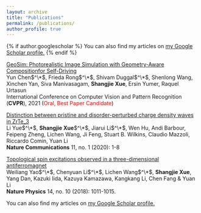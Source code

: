 ```yaml
---
layout: archive
title: "Publications"
permalink: /publications/
author_profile: true
---
```


{% if author.googlescholar %}
  You can also find my articles on <u><a href="{{author.googlescholar}}">my Google Scholar profile</a>.</u>
{% endif %}


[GeoSim: Photorealistic Image Simulation with Geometry-Aware Compositionfor Self-Driving](https://arxiv.org/abs/2101.06543) \
Yun Chen$^\*$, Frieda Rong$^\*$, Shivam Duggal$^\*$, Shenlong Wang, Xinchen Yan, Siva Manivasagam, **Shangjie Xue**, Ersin Yumer, Raquel Urtasun \
International Conference on Computer Vision and Pattern Recognition (**CVPR**), 2021 (<span style="color:red">Oral, Best Paper Candidate</span>)


[Distinction between pristine and disorder-perturbed charge density waves in ZrTe$\_3$](https://www.nature.com/articles/s41467-019-13813-y) \
Li Yue$^\*$, **Shangjie Xue**$^\*$, Jiarui Li$^\*$, Wen Hu, Andi Barbour, Feipeng Zheng, Lichen Wang, Ji Feng, Stuart B. Wilkins, Claudio Mazzoli, Riccardo Comin, Yuan Li \
**Nature Communications** 11, no. 1 (2020): 1-8


[Topological spin excitations observed in a three-dimensional antiferromagnet](https://www.nature.com/articles/s41567-018-0213-x) \
Weiliang Yao$^\*$, Chenyuan Li$^\*$, Lichen Wang$^\*$, **Shangjie Xue**, Yang Dan, Kazuki Iida, Kazuya Kamazawa, Kangkang Li, Chen Fang & Yuan Li \
**Nature Physics** 14, no. 10 (2018): 1011-1015. 


You can also find my articles on <u><a href="https://scholar.google.com/citations?user=beSmo9QAAAAJ&hl=en">my Google Scholar profile</a>.</u>


<!-- {% include base_path %}

{% for post in site.publications reversed %}
  {% include archive-single.html %}
{% endfor %} -->
